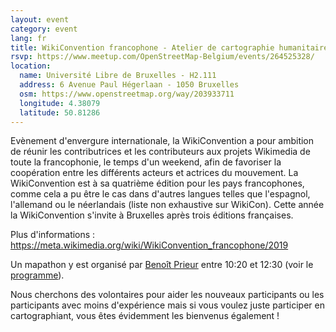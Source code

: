 ```yaml
---
layout: event
category: event
lang: fr
title: WikiConvention francophone - Atelier de cartographie humanitaire, HotOSM
rsvp: https://www.meetup.com/OpenStreetMap-Belgium/events/264525328/
location:
  name: Université Libre de Bruxelles - H2.111
  address: 6 Avenue Paul Hégerlaan - 1050 Bruxelles
  osm: https://www.openstreetmap.org/way/203933711
  longitude: 4.38079
  latitude: 50.81286
---
```


Evènement d'envergure internationale, la WikiConvention a pour ambition de réunir les contributrices et les contributeurs aux projets Wikimedia de toute la francophonie, le temps d'un weekend, afin de favoriser la coopération entre les différents acteurs et actrices du mouvement. La WikiConvention est à sa quatrième édition pour les pays francophones, comme cela a pu être le cas dans d'autres langues telles que l'espagnol, l'allemand ou le néerlandais (liste non exhaustive sur WikiCon). Cette année la WikiConvention s'invite à Bruxelles après trois éditions françaises.

Plus d'informations : <https://meta.wikimedia.org/wiki/WikiConvention_francophone/2019>

Un mapathon y est organisé par [Benoît Prieur](https://www.openstreetmap.org/user/Beno%C3%AEt%20Prieur) entre 10:20 et 12:30 (voir le [programme](https://meta.wikimedia.org/wiki/WikiConvention_francophone/2019/Programme)).

Nous cherchons des volontaires pour aider les nouveaux participants ou les participants avec moins d'expérience mais si vous voulez juste participer en cartographiant, vous êtes évidemment les bienvenus également !
